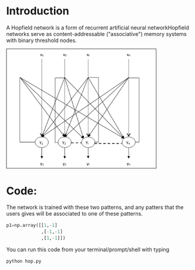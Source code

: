 # Introduction
A Hopfield network is a form of recurrent artificial neural networkHopfield networks serve as content-addressable ("associative") memory systems with binary threshold nodes.

<img src="Image/hopfield.jpg" width="400" class="center" />

# Code:
The network is trained with these two patterns, and any patters that the users gives will be associated to one of these patterns.

```python
p1=np.array([[1,-1]
             ,[-1,-1]
             ,[1,-1]])
```
You can run this code from your terminal/prompt/shell with typing

```python
python hop.py
```

